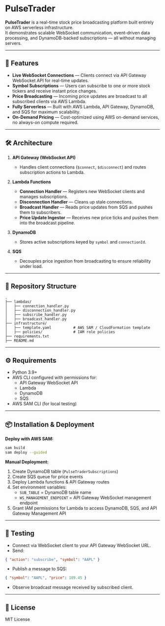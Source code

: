 # PulseTrader

**PulseTrader** is a real-time stock price broadcasting platform built entirely on AWS serverless infrastructure.  
It demonstrates scalable WebSocket communication, event-driven data processing, and DynamoDB-backed subscriptions — all without managing servers.

---

## 🚀 Features
- **Live WebSocket Connections** — Clients connect via API Gateway WebSocket API for real-time updates.
- **Symbol Subscriptions** — Users can subscribe to one or more stock tickers and receive instant price changes.
- **Price Broadcasting** — Incoming price updates are broadcast to all subscribed clients via AWS Lambda.
- **Fully Serverless** — Built with AWS Lambda, API Gateway, DynamoDB, and SQS for maximum scalability.
- **On-Demand Pricing** — Cost-optimized using AWS on-demand services, no always-on compute required.

---

## 🛠 Architecture

1. **API Gateway (WebSocket API)**  
   - Handles client connections (`$connect`, `$disconnect`) and routes subscription actions to Lambda.

2. **Lambda Functions**  
   - **Connection Handler** — Registers new WebSocket clients and manages subscriptions.  
   - **Disconnection Handler** — Cleans up stale connections.  
   - **Broadcast Handler** — Reads price updates from SQS and pushes them to subscribers.  
   - **Price Update Ingestor** — Receives new price ticks and pushes them into the broadcast pipeline.

3. **DynamoDB**  
   - Stores active subscriptions keyed by `symbol` and `connectionId`.

4. **SQS**  
   - Decouples price ingestion from broadcasting to ensure reliability under load.

---

## 📂 Repository Structure
```
.
├── lambdas/
│   ├── connection_handler.py
│   ├── disconnection_handler.py
│   ├── subscribe_handler.py
│   ├── broadcast_handler.py
├── infrastructure/
│   ├── template.yaml          # AWS SAM / CloudFormation template
│   ├── policies/              # IAM role policies
├── requirements.txt
├── README.md
```

---

## ⚙️ Requirements
- Python 3.9+
- AWS CLI configured with permissions for:
  - API Gateway WebSocket API
  - Lambda
  - DynamoDB
  - SQS
- AWS SAM CLI (for local testing)

---

## 📦 Installation & Deployment

**Deploy with AWS SAM:**
```bash
sam build
sam deploy --guided
```

**Manual Deployment:**
1. Create DynamoDB table (`PulseTraderSubscriptions`)
2. Create SQS queue for price events
3. Deploy Lambda functions & API Gateway routes
4. Set environment variables:
    - `SUB_TABLE` = DynamoDB table name
    - `WS_MANAGEMENT_ENDPOINT` = API Gateway WebSocket management endpoint
5. Grant IAM permissions for Lambda to access DynamoDB, SQS, and API Gateway Management API

---

## 🧪 Testing
- Connect via WebSocket client to your API Gateway WebSocket URL.
- Send:
```json
{ "action": "subscribe", "symbol": "AAPL" }
```
- Publish a message to SQS:
```json
{ "symbol": "AAPL", "price": 189.45 }
```
- Observe broadcast message received by subscribed client.

---

## 📜 License
MIT License
